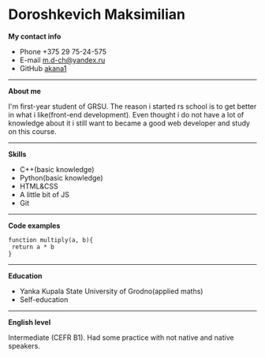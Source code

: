 # **Doroshkevich Maksimilian**

**My contact info**


 * Phone +375 29 75-24-575
 * E-mail m.d-ch@yandex.ru
 * GitHub [akana1](https://github.com/akana1)
********
**About me**


 I'm first-year student of GRSU. The reason i started rs school is to get better in what i like(front-end development). Even thought i do not have a lot of knowledge about it i still want to became a good web developer and study on this course.
*********
**Skills**


 * C++(basic knowledge)
 * Python(basic knowledge)
 * HTML&CSS
 * A little bit of JS
 * Git
*********
**Code examples**


 ```
 function multiply(a, b){
  return a * b
 }
 ```
*********
**Education**
 * Yanka Kupala State University of Grodno(applied maths)
 * Self-education
*********
**English level**


Intermediate (CEFR B1). Had some practice with not native and native speakers.

